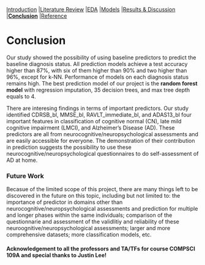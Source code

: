 [Introduction](https://mal5482.github.io/ADNI-Alzheimer-Project/index)   \|[Literature Review](https://mal5482.github.io/ADNI-Alzheimer-Project/Review)   \|[EDA](https://mal5482.github.io/ADNI-Alzheimer-Project/EDA)   \|[Models](https://mal5482.github.io/ADNI-Alzheimer-Project/Models)   \|[Results & Discussion](https://mal5482.github.io/ADNI-Alzheimer-Project/Summary)   \|[**Conclusion**](https://mal5482.github.io/ADNI-Alzheimer-Project/Conclusion)   \|[Reference](https://mal5482.github.io/ADNI-Alzheimer-Project/Reference)

# Conclusion

Our study showed the possibility of using baseline predictors to predict the baseline diagnosis status. All prediction models achieve a test accuracy higher than 87%, with six of them higher than 90% and two higher than 96%, except for k-NN. Performance of models on each diagnosis status remains high. The best prediction model of our project is the **random forest model** with regression imputation, 35 decision trees, and max tree depth equals to 4.

There are interesing findings in terms of important predictors. Our study identified CDRSB_bl, MMSE_bl, RAVLT_immediate_bl, and ADAS13_bl four important features in classification of cognitive normal (CN), late mild cognitive impairment (LMCI), and Alzheimer’s Disease (AD). These predictors are all from neurocognitive/neuropsychological assessments and are easily accessible for everyone. The demonstration of their contribution in prediction suggests the possibility to use these neurocognitive/neuropsychological questionnaires to do self-assessment of AD at home.

### Future Work

Becasue of the limited scope of this project, there are many things left to be discovered in the future on this topic, including but not limited to: the importance of predictor in domains other than neurocognitive/neuropsychological assessments and prediction for multiple and longer phases within the same individuals; comparison of the questionnarie and assessment of the validlitiy and reliability of these neuroognitive/neuropsychological assessments; larger and more comprehensive datasets; more classification models, etc.




#### Acknowledgement to all the professors and TA/TFs for course COMPSCI 109A and special thanks to Justin Lee!

